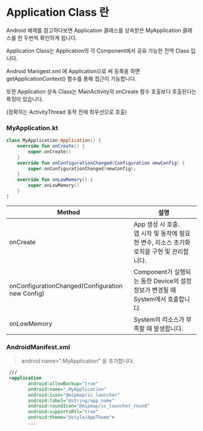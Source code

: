 # Application Class 란

Android 예제를 참고하다보면 Application 클래스를 상속받은 MyApplication 클래스를 한 두번씩 확인하게 됩니다.

Application Class는 Application의 각 Component에서 공유 가능한 전역 Class 입니다.



Android Manigest.xml 에 Application으로 써 등록을 하면 getApplicationContext() 함수를 통해 접근이 가능합니다.

또한 Application 상속 Class는 MainActivity의 onCreate 함수 호출보다 호출된다는 특징이 있습니다.

(정확히는 ActivityThread 동작 전에 최우선으로 호출)



### MyApplication.kt

```kotlin
class MyApplication:Application() {
    override fun onCreate() {
        super.onCreate()
    }
    override fun onConfigurationChanged(Configuration newConfig) {
        super.onConfigurationChanged(newConfig);
    }
    override fun onLowMemory() {
        super.onLowMemory()
    }
}
```



| Method                                           | 설명                                                         |
| ------------------------------------------------ | ------------------------------------------------------------ |
| onCreate                                         | App 생성 시 호출. <br />앱 시작 및 동작에 필요한 변수, 리소스 초기화 로직을 구현 및 관리합니다. |
| onConfigurationChanged(Configuration new Config) | Component가 실행되는 동한 Device의 설정 정보가 변경될 때 System에서 호출합니다. |
| onLowMemory                                      | System의 리소스가 부족할 때 발생합니다.                      |



### AndroidManifest.xml

> android:name=".MyApplication" 을 추가합니다.

```xml
 ///
 <application
        android:allowBackup="true"
        android:name=".MyApplication"
        android:icon="@mipmap/ic_launcher"
        android:label="@string/app_name"
        android:roundIcon="@mipmap/ic_launcher_round"
        android:supportsRtl="true"
        android:theme="@style/AppTheme">
        ...
```

